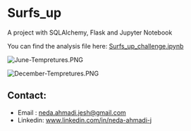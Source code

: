 # Surfs_up
A project with SQLAlchemy, Flask and Jupyter Notebook


You can find the analysis file here: [Surfs_up_challenge.ipynb](https://github.com/NedaAJ/Surfs_up/blob/main/SurfsUp_Challenge.ipynb)


![June-Tempretures.PNG](Resources/June-Tempretures.PNG)

![December-Tempretures.PNG](Resources/December-Tempretures.PNG)


## Contact:
- Email : [neda.ahmadi.jesh@gmail.com](mailto:neda.ahmadi.jesh@gmail.com?subject=[GitHub]%20Source%20Han%20Sans)
- Linkedin: www.linkedin.com/in/neda-ahmadi-j
